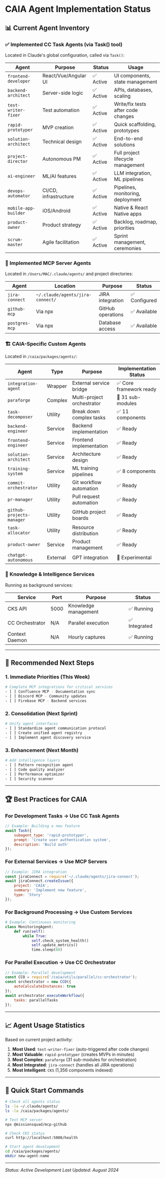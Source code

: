 # CAIA Agent Implementation Status

## 📊 Current Agent Inventory

### ✅ Implemented CC Task Agents (via Task() tool)
Located in Claude's global configuration, called via `Task()`:

| Agent | Purpose | Status | Usage |
|-------|---------|--------|-------|
| `frontend-developer` | React/Vue/Angular UI | ✅ Active | UI components, state management |
| `backend-architect` | Server-side logic | ✅ Active | APIs, databases, scaling |
| `test-writer-fixer` | Test automation | ✅ Active | Write/fix tests after code changes |
| `rapid-prototyper` | MVP creation | ✅ Active | Quick scaffolding, prototypes |
| `solution-architect` | Technical design | ✅ Active | End-to-end solutions |
| `project-director` | Autonomous PM | ✅ Active | Full project lifecycle management |
| `ai-engineer` | ML/AI features | ✅ Active | LLM integration, ML pipelines |
| `devops-automator` | CI/CD, infrastructure | ✅ Active | Pipelines, monitoring, deployment |
| `mobile-app-builder` | iOS/Android | ✅ Active | Native & React Native apps |
| `product-owner` | Product strategy | ✅ Active | Backlog, roadmap, priorities |
| `scrum-master` | Agile facilitation | ✅ Active | Sprint management, ceremonies |

### 🔧 Implemented MCP Server Agents
Located in `/Users/MAC/.claude/agents/` and project directories:

| Agent | Location | Purpose | Status |
|-------|----------|---------|--------|
| `jira-connect` | `~/.claude/agents/jira-connect/` | JIRA integration | ✅ Configured |
| `github-mcp` | Via npx | GitHub operations | ✅ Available |
| `postgres-mcp` | Via npx | Database access | ✅ Available |

### 🏗️ CAIA-Specific Custom Agents
Located in `/caia/packages/agents/`:

| Agent | Type | Purpose | Implementation Status |
|-------|------|---------|----------------------|
| `integration-agent` | Wrapper | External service bridge | ✅ Core framework ready |
| `paraforge` | Complex | Multi-project orchestrator | 🔧 31 sub-modules |
| `task-decomposer` | Utility | Break down complex tasks | ✅ 11 components |
| `backend-engineer` | Service | Backend implementation | ✅ Ready |
| `frontend-engineer` | Service | Frontend implementation | ✅ Ready |
| `solution-architect` | Service | Architecture design | ✅ Ready |
| `training-system` | Service | ML training pipelines | ✅ 8 components |
| `commit-orchestrator` | Utility | Git workflow automation | ✅ Ready |
| `pr-manager` | Utility | Pull request automation | ✅ Ready |
| `github-projects-manager` | Utility | GitHub project boards | ✅ Ready |
| `task-allocator` | Utility | Resource distribution | ✅ Ready |
| `product-owner` | Service | Product management | ✅ Ready |
| `chatgpt-autonomous` | External | GPT integration | 🔧 Experimental |

### 🧠 Knowledge & Intelligence Services
Running as background services:

| Service | Port | Purpose | Status |
|---------|------|---------|--------|
| CKS API | 5000 | Knowledge management | ✅ Running |
| CC Orchestrator | N/A | Parallel execution | ✅ Integrated |
| Context Daemon | N/A | Hourly captures | ✅ Running |

---

## 🎯 Recommended Next Steps

### 1. **Immediate Priorities** (This Week)
```bash
# Complete MCP integrations for critical services
- [ ] Confluence MCP - Documentation sync
- [ ] Discord MCP - Community updates
- [ ] Firebase MCP - Backend services
```

### 2. **Consolidation** (Next Sprint)
```bash
# Unify agent interfaces
- [ ] Standardize agent communication protocol
- [ ] Create unified agent registry
- [ ] Implement agent discovery service
```

### 3. **Enhancement** (Next Month)
```bash
# Add intelligence layers
- [ ] Pattern recognition agent
- [ ] Code quality analyzer
- [ ] Performance optimizer
- [ ] Security scanner
```

---

## 🏆 Best Practices for CAIA

### For Development Tasks → Use CC Task Agents
```javascript
// Example: Building a new feature
await Task({
    subagent_type: 'rapid-prototyper',
    prompt: 'Create user authentication system',
    description: 'Build auth'
});
```

### For External Services → Use MCP Servers
```javascript
// Example: JIRA integration
const jiraConnect = require('~/.claude/agents/jira-connect');
await jiraConnect.createIssue({
    project: 'CAIA',
    summary: 'Implement new feature',
    type: 'Story'
});
```

### For Background Processing → Use Custom Services
```python
# Example: Continuous monitoring
class MonitoringAgent:
    def run(self):
        while True:
            self.check_system_health()
            self.update_metrics()
            time.sleep(60)
```

### For Parallel Execution → Use CC Orchestrator
```javascript
// Example: Parallel development
const CCO = require('/caia/utils/parallel/cc-orchestrator');
const orchestrator = new CCO({
    autoCalculateInstances: true
});
await orchestrator.executeWorkflow({
    tasks: parallelTasks
});
```

---

## 📈 Agent Usage Statistics

Based on current project activity:

1. **Most Used**: `test-writer-fixer` (auto-triggered after code changes)
2. **Most Valuable**: `rapid-prototyper` (creates MVPs in minutes)
3. **Most Complex**: `paraforge` (31 sub-modules for orchestration)
4. **Most Integrated**: `jira-connect` (handles all JIRA operations)
5. **Most Intelligent**: `CKS` (1,356 components indexed)

---

## 🚀 Quick Start Commands

```bash
# Check all agents status
ls -la ~/.claude/agents/
ls -la /caia/packages/agents/

# Test MCP server
npx @missionsquad/mcp-github

# Check CKS status
curl http://localhost:5000/health

# Start agent development
cd /caia/packages/agents/
mkdir new-agent-name
```

---

*Status: Active Development*
*Last Updated: August 2024*